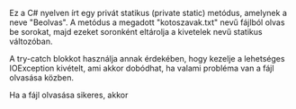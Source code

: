 Ez a C# nyelven írt egy privát statikus (private static) metódus, amelynek a neve "Beolvas". A metódus a megadott "kotoszavak.txt" nevű fájlból olvas be sorokat, majd ezeket soronként eltárolja a kivetelek nevű statikus változóban.

A try-catch blokkot használja annak érdekében, hogy kezelje a lehetséges IOException kivételt, ami akkor dobódhat, ha valami probléma van a fájl olvasása közben.

Ha a fájl olvasása sikeres, akkor